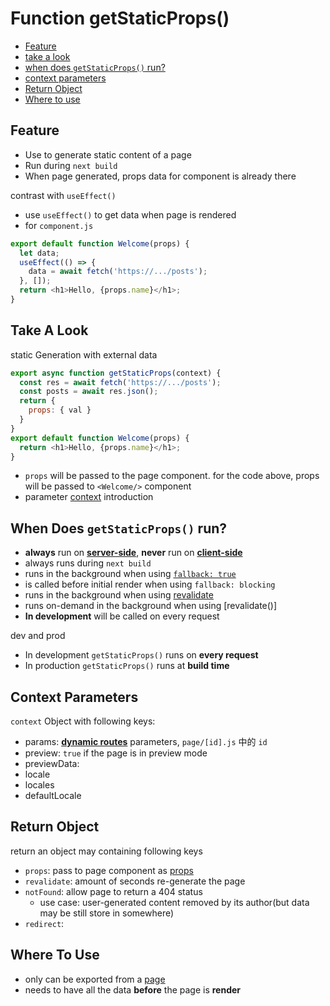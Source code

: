 # Function getStaticProps()

* [Feature](#feature)
* [take a look](#take-a-look)
* [when does `getStaticProps()` run?](#when-does-`getstaticprops()`-run?)
* [context parameters](#context-parameters)
* [Return Object](#return-object)
* [Where to use](#where-to-use)

## Feature

- Use to generate static content of a page
- Run during `next build`
- When page generated, props data for component is already there

contrast with `useEffect()`

- use `useEffect()` to get data when page is rendered
- for `component.js`

```js
export default function Welcome(props) {
  let data;
  useEffect(() => {
    data = await fetch('https://.../posts');
  }, []);
  return <h1>Hello, {props.name}</h1>;
}
```

## Take A Look

static Generation with external data

```js
export async function getStaticProps(context) {
  const res = await fetch('https://.../posts');
  const posts = await res.json();
  return {
    props: { val }
  }
}
export default function Welcome(props) {
  return <h1>Hello, {props.name}</h1>;
}
```

- `props` will be passed to the page component. for the code above, props will be passed to `<Welcome/>` component
- parameter [context](#context-parameters) introduction

## When Does `getStaticProps()` run?

- **always** run on [**server-side**](nextjs-rendering.md#server-side-rendering), **never** run on [**client-side**](nextjs-rendering.md#client-side-rendering)
- always runs during `next build`
- runs in the background when using [`fallback: true`](nextjs-datafetching-getstaticpaths.md)
- is called before initial render when using `fallback: blocking`
- runs in the background when using [revalidate]()
- runs on-demand in the background when using [revalidate()]
- **In development** will be called on every request

dev and prod

- In development `getStaticProps()` runs on **every request**
- In production `getStaticProps()` runs at **build time**

## Context Parameters

`context` Object with following keys:

- params: [**dynamic routes**](nextjs-dynamic-route.md) parameters, `page/[id].js` 中的 `id`
- preview: `true` if the page is in preview mode
- previewData:
- locale
- locales
- defaultLocale

## Return Object

return an object may containing following keys

- `props`: pass to page component as [props](react-component-props.md)
- `revalidate`: amount of seconds re-generate the page
- `notFound`: allow page to return a 404 status
  - use case: user-generated content removed by its author(but data may be still store in somewhere)
- `redirect`:

## Where To Use

- only can be exported from a [page](nextjs-terminology.md#pages)
- needs to have all the data **before** the page is **render**

